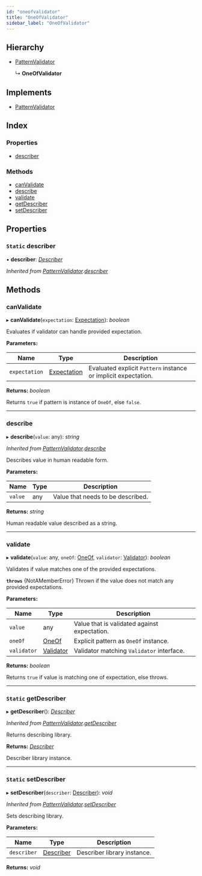 ```yaml
---
id: "oneofvalidator"
title: "OneOfValidator"
sidebar_label: "OneOfValidator"
---
```


## Hierarchy

* [PatternValidator](patternvalidator.md)

  ↳ **OneOfValidator**

## Implements

* [PatternValidator](../interfaces/types.patternvalidator.md)

## Index

### Properties

* [describer](oneofvalidator.md#static-describer)

### Methods

* [canValidate](oneofvalidator.md#canvalidate)
* [describe](oneofvalidator.md#describe)
* [validate](oneofvalidator.md#validate)
* [getDescriber](oneofvalidator.md#static-getdescriber)
* [setDescriber](oneofvalidator.md#static-setdescriber)

## Properties

### `Static` describer

▪ **describer**: *[Describer](../interfaces/types.describer.md)*

*Inherited from [PatternValidator](patternvalidator.md).[describer](patternvalidator.md#static-describer)*

## Methods

###  canValidate

▸ **canValidate**(`expectation`: [Expectation](../modules/types.md#expectation)): *boolean*

Evaluates if validator can handle provided expectation.

**Parameters:**

Name | Type | Description |
------ | ------ | ------ |
`expectation` | [Expectation](../modules/types.md#expectation) | Evaluated explicit `Pattern` instance or implicit expectation. |

**Returns:** *boolean*

Returns `true` if pattern is instance of `OneOf`, else `false`.

___

###  describe

▸ **describe**(`value`: any): *string*

*Inherited from [PatternValidator](patternvalidator.md).[describe](patternvalidator.md#describe)*

Describes value in human readable form.

**Parameters:**

Name | Type | Description |
------ | ------ | ------ |
`value` | any | Value that needs to be described. |

**Returns:** *string*

Human readable value described as a string.

___

###  validate

▸ **validate**(`value`: any, `oneOf`: [OneOf](oneof.md), `validator`: [Validator](../interfaces/types.validator.md)): *boolean*

Validates if value matches one of the provided expectations.

**`throws`** {NotAMemberError}
Thrown if the value does not match any provided expectations.

**Parameters:**

Name | Type | Description |
------ | ------ | ------ |
`value` | any | Value that is validated against expectation. |
`oneOf` | [OneOf](oneof.md) | Explicit pattern as `OneOf` instance. |
`validator` | [Validator](../interfaces/types.validator.md) | Validator matching `Validator` interface. |

**Returns:** *boolean*

Returns `true` if value is matching one of expectation, else throws.

___

### `Static` getDescriber

▸ **getDescriber**(): *[Describer](../interfaces/types.describer.md)*

*Inherited from [PatternValidator](patternvalidator.md).[getDescriber](patternvalidator.md#static-getdescriber)*

Returns describing library.

**Returns:** *[Describer](../interfaces/types.describer.md)*

Describer library instance.

___

### `Static` setDescriber

▸ **setDescriber**(`describer`: [Describer](../interfaces/types.describer.md)): *void*

*Inherited from [PatternValidator](patternvalidator.md).[setDescriber](patternvalidator.md#static-setdescriber)*

Sets describing library.

**Parameters:**

Name | Type | Description |
------ | ------ | ------ |
`describer` | [Describer](../interfaces/types.describer.md) | Describer library instance.  |

**Returns:** *void*
